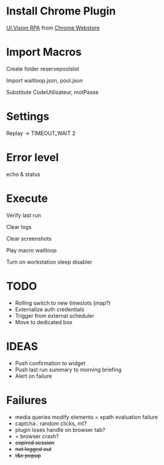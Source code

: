 # Install Chrome Plugin 

[UI.Vision RPA](https://github.com/A9T9/RPA) from [Chrome Webstore](https://chrome.google.com/webstore/detail/uivision-rpa/gcbalfbdmfieckjlnblleoemohcganoc)


# Import Macros

Create folder reservepoolslot

Import waitloop.json, pool.json
 
Substitute CodeUtilisateur, motPasse


# Settings

Replay -> TIMEOUT_WAIT 2


# Error level

echo & status


# Execute

Verify last run

Clear logs

Clear screenshots

Play macro waitloop

Turn on workstation sleep disabler


# TODO

- Rolling switch to new timeslots (map?)
- Externalize auth credentials
- Trigger from external scheduler
- Move to dedicated box


# IDEAS

- Push confirmation to widget 
- Push last run summary to morning briefing
- Alert on failure


# Failures

- media queries modify elements = xpath evaluation failure
- captcha.. random clicks, mt?
- plugin loses handle on browser tab?
- = browser crash?
- ~~expired session~~
- ~~not logged out~~
- ~~t&c popup~~

